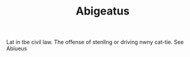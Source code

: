 ---
title: Abigeatus
permalink: "/definitions/abigeatus.html"
body: Lat in tbe civil law. The offense of stenllng or driving nwny cat-tie. See Abiueus
published_at: '2018-07-07'
layout: post
---